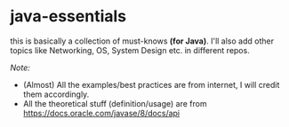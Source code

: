 # java-essentials
this is basically a collection of must-knows **(for Java)**. I'll also add other topics like Networking, OS, System Design etc. in different repos. 

*Note:* 
- (Almost) All the examples/best practices are from internet, I will credit them accordingly.  
- All the theoretical stuff (definition/usage) are from https://docs.oracle.com/javase/8/docs/api 
